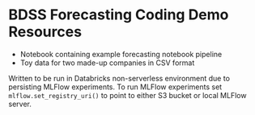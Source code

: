 # BDSS Forecasting Coding Demo Resources

- Notebook containing example forecasting notebook pipeline
- Toy data for two made-up companies in CSV format

Written to be run in Databricks non-serverless environment due to persisting MLFlow experiments. To run MLFlow experiments set `mlflow.set_registry_uri()` to point to either S3 bucket or local MLFlow server.
